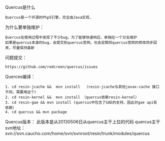 Quercus是什么

    Quercus是一个开源的Php5引擎，完全由Java实现.
为什么要单独维护：

    Quercus在使用过程中发现了不少bug，为了能够快速响应，单独拉一个分支维护
    如果是quercus本身的bug，会提交到quercus官网。也会定期将quercus官网的修改同步回来，尽量保持最新
问题提交：

    https://github.com/redcreen/quercus/issues
Querces编译：

    1. cd resin-jcache &&  mvn install  （resin-jcache与其他javax-cache 接口不同，需要用这个）
    2. cd resin-kernel &&  mvn install （quercus依赖resin-kernel）
    3. cd resin-gae && mvn install (quercus中包含了GAE的支持，因此对gae api有依赖）
    4. cd quercus && mvn package
Quercus版本：
    此版本是从20130506日从quercus主干上拉的代码
    quercus主干svn地址：svn://svn.caucho.com/home/svn/svnroot/resin/trunk/modules/quercus
    
